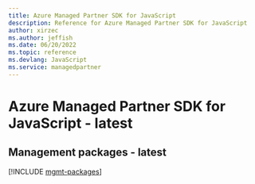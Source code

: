 ```yaml
---
title: Azure Managed Partner SDK for JavaScript
description: Reference for Azure Managed Partner SDK for JavaScript
author: xirzec
ms.author: jeffish
ms.date: 06/20/2022
ms.topic: reference
ms.devlang: JavaScript
ms.service: managedpartner
---
```

# Azure Managed Partner SDK for JavaScript - latest
## Management packages - latest
[!INCLUDE [mgmt-packages](managed-partner-mgmt-index.md)]


